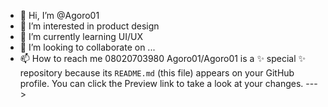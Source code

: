 - 👋 Hi, I’m @Agoro01
- 👀 I’m interested in product design
- 🌱 I’m currently learning UI/UX
- 💞️ I’m looking to collaborate on ...
- 📫 How to reach me 08020703980
Agoro01/Agoro01 is a ✨ special ✨ repository because its `README.md` (this file) appears on your GitHub profile.
You can click the Preview link to take a look at your changes.
--->
